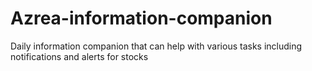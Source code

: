 # Azrea-information-companion
Daily information companion that can help with various tasks including notifications and alerts for stocks
